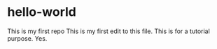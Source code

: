 # hello-world
This is my first repo
This is my first edit to this file.
This is for a tutorial purpose.
Yes.
